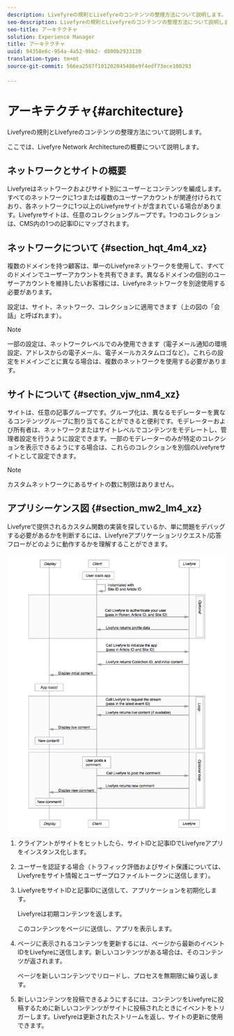 ```yaml
---
description: Livefyreの規則とLivefyreのコンテンツの整理方法について説明します。
seo-description: Livefyreの規則とLivefyreのコンテンツの整理方法について説明します。
seo-title: アーキテクチャ
solution: Experience Manager
title: アーキテクチャ
uuid: 94358e6c-954a-4a52-9bb2- d800b2933130
translation-type: tm+mt
source-git-commit: 566ea2587f101202045488e9f4edf73ece100293

---
```



# アーキテクチャ{#architecture}

Livefyreの規則とLivefyreのコンテンツの整理方法について説明します。

ここでは、Livefyre Network Architectureの概要について説明します。

## ネットワークとサイトの概要

Livefyreはネットワークおよびサイト別にユーザーとコンテンツを編成します。すべてのネットワークに1つまたは複数のユーザーアカウントが関連付けられており、各ネットワークに1つ以上のLivefyreサイトが含まれている場合があります。Livefyreサイトは、任意のコレクショングループです。1つのコレクションは、CMS内の1つの記事IDにマップされます。

## ネットワークについて {#section_hqt_4m4_xz}

複数のドメインを持つ顧客は、単一のLivefyreネットワークを使用して、すべてのドメインでユーザーアカウントを共有できます。異なるドメインの個別のユーザーアカウントを維持したいお客様には、Livefyreネットワークを別途使用する必要があります。

設定は、サイト、ネットワーク、コレクションに適用できます（上の図の「会話」と呼ばれます）。

>[!NOTE]
>
>一部の設定は、ネットワークレベルでのみ使用できます（電子メール通知の環境設定、アドレスからの電子メール、電子メールカスタムロゴなど）。これらの設定をドメインごとに異なる場合は、複数のネットワークを使用する必要があります。

## サイトについて {#section_vjw_nm4_xz}

サイトは、任意の記事グループです。グループ化は、異なるモデレーターを異なるコンテンツグループに割り当てることができると便利です。モデレーターおよび所有者は、ネットワークまたはサイトレベルでコンテンツをモデレートし、管理者設定を行うように設定できます。一部のモデレーターのみが特定のコレクションを表示できるようにする場合は、これらのコレクションを別個のLivefyreサイトとして設定できます。

>[!NOTE]
>
>カスタムネットワークにあるサイトの数に制限はありません。

## アプリシーケンス図 {#section_mw2_lm4_xz}

Livefyreで提供されるカスタム関数の実装を探しているか、単に問題をデバッグする必要があるかを判断するには、Livefyreアプリケーションリクエスト/応答フローがどのように動作するかを理解することができます。

![](assets/appsequencediagram.png)

1. クライアントがサイトをヒットしたら、サイトIDと記事IDでLivefyreアプリをインスタンス化します。
1. ユーザーを認証する場合（トラフィック評価およびサイト保護については、Livefyreをサイト情報とユーザープロファイルトークンに送信します）。
1. LivefyreをサイトIDと記事IDに送信して、アプリケーションを初期化します。

   Livefyreは初期コンテンツを返します。

   このコンテンツをページに送信し、アプリを表示します。

1. ページに表示されるコンテンツを更新するには、ページから最新のイベントIDをLivefyreに送信します。新しいコンテンツがある場合は、そのコンテンツが返されます。

   ページを新しいコンテンツでリロードし、プロセスを無期限に繰り返します。

1. 新しいコンテンツを投稿できるようにするには、コンテンツをLivefyreに投稿するために新しいコンテンツがサイトに投稿されたときにイベントをトリガーします。Livefyreは更新されたストリームを返し、サイトの更新に使用できます。
